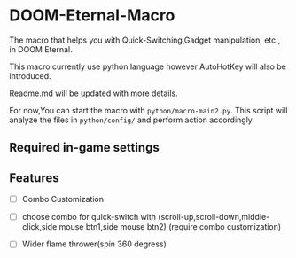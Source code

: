 # DOOM-Eternal-Macro
The macro that helps you with Quick-Switching,Gadget manipulation, etc., in DOOM Eternal.

This macro currently use python language however AutoHotKey will also be introduced.

Readme.md will be updated with more details.

For now,You can start the macro with `python/macro-main2.py`. This script will analyze the files in `python/config/` and perform action accordingly.



## Required in-game settings






## Features

- [ ] Combo Customization

- [ ] choose combo for quick-switch with (scroll-up,scroll-down,middle-click,side mouse btn1,side mouse btn2) (require combo customization)

- [ ] Wider flame thrower(spin 360 degress)
    
